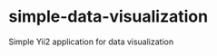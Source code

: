 simple-data-visualization
=========================

Simple Yii2 application for data visualization
